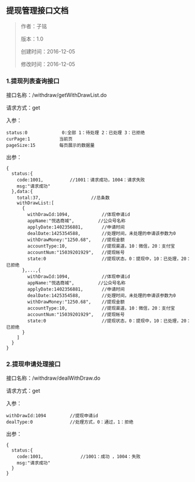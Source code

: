 ## 提现管理接口文档

> 作者：子铭
>
> 版本：1.0
>
> 创建时间：2016-12-05
>
> 修改时间：2016-12-05

### 1.提现列表查询接口

接口名称：/withdraw/getWithDrawList.do

请求方式：get

入参：

```
status:0             0:全部 1：待处理 2：已处理 3：已拒绝
curPage:1			当前页
pageSize:15			每页展示的数据量
```

出参：

```
{
  status:{
    code:1001,			//1001：请求成功，1004：请求失败
    msg:"请求成功"
  },data:{
  	total:37,					//总条数
    withDrawList:[
      {
      	withDrawId:1094,			//体现申请id
        appName:"悦选商城",			//公众号名称
        applyDate:1402356881,		//申请时间
        dealDate:1425354588,		//处理时间，未处理的申请该参数为0
        withDrawMoney:"1250.68",	//提现金额
        accountType:10,				//提现渠道，10：微信，20：支付宝
        accountNum:"15039201929",	//提现帐号
        state:0						//提现状态，0：提现中，10：已处理，20：已拒绝
      },...,{
      	withDrawId:1094,			//体现申请id
        appName:"悦选商城",			//公众号名称
        applyDate:1402356881,		//申请时间
        dealDate:1425354588,		//处理时间，未处理的申请该参数为0
        withDrawMoney:"1250.68",	//提现金额
        accountType:10,				//提现渠道，10：微信，20：支付宝
        accountNum:"15039201929",	//提现帐号
        state:0						//提现状态，0：提现中，10：已处理，20：已拒绝
      }
    ]
  }
}
```

### 2.提现申请处理接口

接口名称：/withdraw/dealWithDraw.do

请求方式：get

入参：

```
withDrawId:1094			//提现申请id
dealType:0				//处理方式，0：通过，1：拒绝
```

出参：

```
{
  status:{
    code:1001,				//1001：成功 ，1004：失败
    msg:"请求成功"
  }
}
```